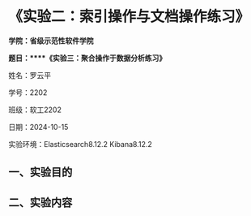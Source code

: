 # 《实验二：索引操作与文档操作练习》

**学院：省级示范性软件学院**

**题目：****《实验三：聚合操作于数据分析练习》**

姓名：罗云平

学号：2202

班级：软工2202

日期：2024-10-15

实验环境：Elasticsearch8.12.2 Kibana8.12.2

## 一、**实验目的**



## 二、**实验内容**

